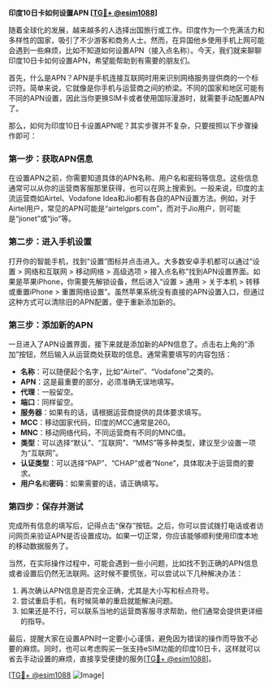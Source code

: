 **印度10日卡如何设置APN [[TG💪+ @esim1088](https://t.me/s/esim1088)]**

随着全球化的发展，越来越多的人选择出国旅行或工作。印度作为一个充满活力和多样性的国家，吸引了不少游客和商务人士。然而，在异国他乡使用手机上网可能会遇到一些麻烦，比如不知道如何设置APN（接入点名称）。今天，我们就来聊聊印度10日卡如何设置APN，希望能帮助到有需要的朋友们。

首先，什么是APN？APN是手机连接互联网时用来识别网络服务提供商的一个标识符。简单来说，它就像是你手机与运营商之间的桥梁。不同的国家和地区可能有不同的APN设置，因此当你更换SIM卡或者使用国际漫游时，就需要手动配置APN了。

那么，如何为印度10日卡设置APN呢？其实步骤并不复杂，只要按照以下步骤操作即可：

### 第一步：获取APN信息

在设置APN之前，你需要知道具体的APN名称、用户名和密码等信息。这些信息通常可以从你的运营商客服那里获得，也可以在网上搜索到。一般来说，印度的主流运营商如Airtel、Vodafone Idea和Jio都有各自的APN设置方法。例如，对于Airtel用户，常见的APN可能是“airtelgprs.com”，而对于Jio用户，则可能是“jionet”或“jio”等。

### 第二步：进入手机设置

打开你的智能手机，找到“设置”图标并点击进入。大多数安卓手机都可以通过“设置 > 网络和互联网 > 移动网络 > 高级选项 > 接入点名称”找到APN设置界面。如果是苹果iPhone，你需要先解锁设备，然后进入“设置 > 通用 > 关于本机 > 转移或重置iPhone > 重置网络设置”。虽然苹果系统没有直接的APN设置入口，但通过这种方式可以清除旧的APN配置，便于重新添加新的。

### 第三步：添加新的APN

一旦进入了APN设置界面，接下来就是添加新的APN信息了。点击右上角的“添加”按钮，然后输入从运营商处获取的信息。通常需要填写的内容包括：
- **名称**：可以随便起个名字，比如“Airtel”、“Vodafone”之类的。
- **APN**：这是最重要的部分，必须准确无误地填写。
- **代理**：一般留空。
- **端口**：同样留空。
- **服务器**：如果有的话，请根据运营商提供的具体要求填写。
- **MCC**：移动国家代码，印度的MCC通常是260。
- **MNC**：移动网络代码，不同运营商有不同的MNC值。
- **类型**：可以选择“默认”、“互联网”、“MMS”等多种类型，建议至少设置一项为“互联网”。
- **认证类型**：可以选择“PAP”、“CHAP”或者“None”，具体取决于运营商的要求。
- **用户名**和**密码**：如果需要的话，请正确填写。

### 第四步：保存并测试

完成所有信息的填写后，记得点击“保存”按钮。之后，你可以尝试拨打电话或者访问网页来验证APN是否设置成功。如果一切正常，你应该能够顺利使用印度本地的移动数据服务了。

当然，在实际操作过程中，可能会遇到一些小问题，比如找不到正确的APN信息或者设置后仍然无法联网。这时候不要慌张，可以尝试以下几种解决办法：

1. 再次确认APN信息是否完全正确，尤其是大小写和标点符号。
2. 尝试重启手机，有时候简单的重启就能解决问题。
3. 如果还是不行，可以联系当地的运营商客服寻求帮助，他们通常会提供更详细的指导。

最后，提醒大家在设置APN时一定要小心谨慎，避免因为错误的操作而导致不必要的麻烦。同时，也可以考虑购买一张支持eSIM功能的印度10日卡，这样就可以省去手动设置的麻烦，直接享受便捷的服务[[TG💪+ @esim1088](https://t.me/s/esim1088)]。

[[TG💪+ @esim1088](https://t.me/s/esim1088) ![Image](https://i.postimg.cc/4NQfJmqS/Snipaste-2025-05-13-00-14-12.png)]